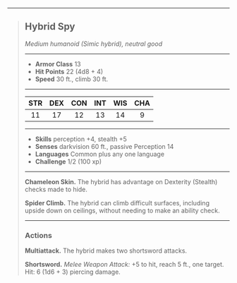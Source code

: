 ***
> ## Hybrid Spy
> *Medium humanoid (Simic hybrid), neutral good*
> 
> ***
> 
> - **Armor Class** 13
> - **Hit Points** 22 (4d8 + 4)
> - **Speed** 30 ft., climb 30 ft.
> 
> ***
> 
> |STR|DEX|CON|INT|WIS|CHA|
> |:---:|:---:|:---:|:---:|:---:|:---:|
> |11|17|12|13|14|9|
> 
> ***
> 
> - **Skills** perception +4, stealth +5
> - **Senses** darkvision 60 ft., passive Perception 14
> - **Languages** Common plus any one language
> - **Challenge** 1/2 (100 xp)
> 
> ***
> 
> **Chameleon Skin.** The hybrid has advantage on Dexterity (Stealth) checks made to hide.
> 
> **Spider Climb.** The hybrid can climb difficult surfaces, including upside down on ceilings, without needing to make an ability check.
> 
> ***
> 
> ### Actions
> **Multiattack.** The hybrid makes two shortsword attacks.
> 
> **Shortsword.** *Melee Weapon Attack:* +5 to hit, reach 5 ft., one target. Hit: 6 (1d6 + 3) piercing damage.